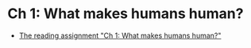 # Ch 1: What makes humans human?

- [The reading assignment "Ch 1: What makes humans human?"][ch1-reading]

[ch1-reading]: https://eu.feedbackfruits.com/courses/activity-course/b7b43e91-54eb-4317-8972-8a2c701677bd
